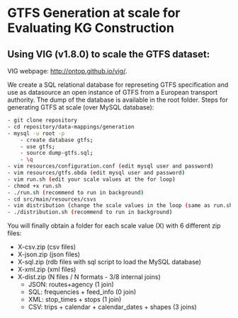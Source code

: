 # GTFS Generation at scale for Evaluating KG Construction

## Using VIG (v1.8.0) to scale the GTFS dataset:
VIG webpage: http://ontop.github.io/vig/.

We create a SQL relational database for represeting GTFS specification and use as datasource an open instance of GTFS from a European transport authority. The dump of the database is available in the root folder. Steps for generating GTFS at scale (over MySQL database):

```bash
- git clone repository
- cd repository/data-mappings/generation
- mysql -u root -p 
	- create database gtfs;
	- use gtfs;
	- source dump-gtfs.sql;
	- \q
- vim resources/configuration.conf (edit mysql user and password)
- vim resources/gtfs.obda (edit mysql user and password)
- vim run.sh (edit your scale values at the for loop)
- chmod +x run.sh
- ./run.sh (recommend to run in background)
- cd src/main/resources/csvs
- vim distribution (change the scale values in the loop (same as run.sh))
- ./distribution.sh (recommend to run in background)
```
You will finally obtain a folder for each scale value (X) with 6 different zip files:
 - X-csv.zip (csv files)
 - X-json.zip (json files)
 - X-sql.zip (rdb files with sql script to load the MySQL database)
 - X-xml.zip (xml files)
 - X-dist.zip (N files / N formats - 3/8 internal joins)
 	- JSON: routes+agency (1 join)
 	- SQL: frequencies + feed_info (0 join)
 	- XML: stop_times + stops (1 join)
 	- CSV: trips + calendar + calendar_dates + shapes (3 joins)